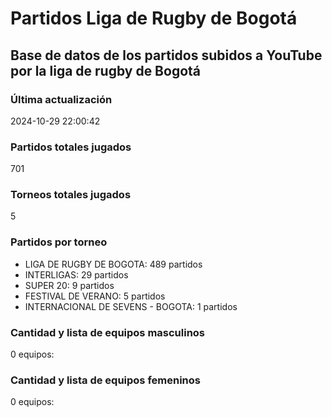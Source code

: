 # Partidos Liga de Rugby de Bogotá

## Base de datos de los partidos subidos a YouTube por la liga de rugby de Bogotá

### Última actualización
2024-10-29 22:00:42

### Partidos totales jugados
701

### Torneos totales jugados
5

### Partidos por torneo
- LIGA DE RUGBY DE BOGOTA: 489 partidos
- INTERLIGAS: 29 partidos
- SUPER 20: 9 partidos
- FESTIVAL DE VERANO: 5 partidos
- INTERNACIONAL DE SEVENS - BOGOTA: 1 partidos


### Cantidad y lista de equipos masculinos
0 equipos:


### Cantidad y lista de equipos femeninos
0 equipos:

